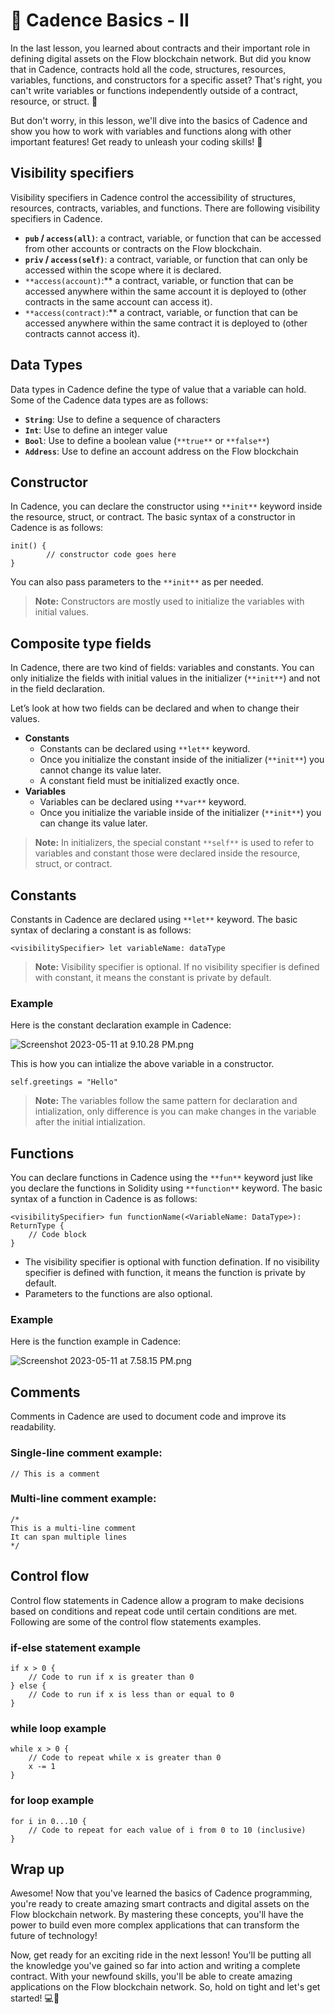 # 🤯 Cadence Basics - II

In the last lesson, you learned about contracts and their important role in defining digital assets on the Flow blockchain network. But did you know that in Cadence, contracts hold all the code, structures, resources, variables, functions, and constructors for a specific asset? That's right, you can't write variables or functions independently outside of a contract, resource, or struct. 💪

But don't worry, in this lesson, we'll dive into the basics of Cadence and show you how to work with variables and functions along with other important features! Get ready to unleash your coding skills! **🚀**

## Visibility specifiers

Visibility specifiers in Cadence control the accessibility of structures, resources, contracts, variables, and functions. There are following visibility specifiers in Cadence.

- **`pub` / `access(all)`**: a contract, variable, or function that can be accessed from other accounts or contracts on the Flow blockchain.
- **`priv` / `access(self)`**: a contract, variable, or function that can only be accessed within the scope where it is declared.
- `**access(account)`:\*\* a contract, variable, or function that can be accessed anywhere within the same account it is deployed to (other contracts in the same account can access it).
- `**access(contract)`:\*\* a contract, variable, or function that can be accessed anywhere within the same contract it is deployed to (other contracts cannot access it).

## **Data Types**

Data types in Cadence define the type of value that a variable can hold. Some of the Cadence data types are as follows:

- **`String`**: Use to define a sequence of characters
- **`Int`**: Use to define an integer value
- **`Bool`**: Use to define a boolean value (`**true**` or `**false**`)
- **`Address`**: Use to define an account address on the Flow blockchain

## Constructor

In Cadence, you can declare the constructor using `**init**` keyword inside the resource, struct, or contract. The basic syntax of a constructor in Cadence is as follows:

```
init() {
		// constructor code goes here
}
```

You can also pass parameters to the `**init**` as per needed.

> **Note:** Constructors are mostly used to initialize the variables with initial values.

## **Composite type fields**

In Cadence, there are two kind of fields: variables and constants. You can only initialize the fields with initial values in the initializer (`**init**`) and not in the field declaration.

Let’s look at how two fields can be declared and when to change their values.

- **Constants**
  - Constants can be declared using `**let**` keyword.
  - Once you initialize the constant inside of the initializer (`**init**`) you cannot change its value later.
  - A constant field must be initialized exactly once.
- **Variables**
  - Variables can be declared using `**var**` keyword.
  - Once you initialize the variable inside of the initializer (`**init**`) you can change its value later.

> **Note:** In initializers, the special constant `**self**` is used to refer to variables and constant those were declared inside the resource, struct, or contract.

## Constants

Constants in Cadence are declared using `**let**` keyword. The basic syntax of declaring a constant is as follows:

```
<visibilitySpecifier> let variableName: dataType
```

> **Note:** Visibility specifier is optional. If no visibility specifier is defined with constant, it means the constant is private by default.

### Example

Here is the constant declaration example in Cadence:

![Screenshot 2023-05-11 at 9.10.28 PM.png](%F0%9F%A4%AF%20Cadence%20Basics%20-%20II%205bbeaef043ee4e2fafcb4d0c9690e303/Screenshot_2023-05-11_at_9.10.28_PM.png)

This is how you can intialize the above variable in a constructor.

```
self.greetings = "Hello"
```

> **Note:** The variables follow the same pattern for declaration and intialization, only difference is you can make changes in the variable after the initial intialization.

## **Functions**

You can declare functions in Cadence using the `**fun**` keyword just like you declare the functions in Solidity using `**function**` keyword. The basic syntax of a function in Cadence is as follows:

```
<visibilitySpecifier> fun functionName(<VariableName: DataType>): ReturnType {
    // Code block
}
```

- The visibility specifier is optional with function defination. If no visibility specifier is defined with function, it means the function is private by default.
- Parameters to the functions are also optional.

### Example

Here is the function example in Cadence:

![Screenshot 2023-05-11 at 7.58.15 PM.png](%F0%9F%A4%AF%20Cadence%20Basics%20-%20II%205bbeaef043ee4e2fafcb4d0c9690e303/Screenshot_2023-05-11_at_7.58.15_PM.png)

## **Comments**

Comments in Cadence are used to document code and improve its readability.

### Single-line comment example:

```
// This is a comment
```

### Multi-line comment example:

```
/*
This is a multi-line comment
It can span multiple lines
*/
```

## C**ontrol flow**

Control flow statements in Cadence allow a program to make decisions based on conditions and repeat code until certain conditions are met. Following are some of the control flow statements examples.

### if-else statement example

```
if x > 0 {
    // Code to run if x is greater than 0
} else {
    // Code to run if x is less than or equal to 0
}
```

### while loop example

```
while x > 0 {
    // Code to repeat while x is greater than 0
    x -= 1
}
```

### for loop example

```
for i in 0...10 {
    // Code to repeat for each value of i from 0 to 10 (inclusive)
}
```

## Wrap up

Awesome! Now that you've learned the basics of Cadence programming, you're ready to create amazing smart contracts and digital assets on the Flow blockchain network. By mastering these concepts, you'll have the power to build even more complex applications that can transform the future of technology!

Now, get ready for an exciting ride in the next lesson! You'll be putting all the knowledge you've gained so far into action and writing a complete contract. With your newfound skills, you'll be able to create amazing applications on the Flow blockchain network. So, hold on tight and let's get started! 💻🚀
